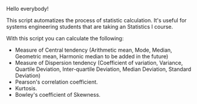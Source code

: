 Hello everybody!

This script automatizes the process of statistic calculation. It's useful for systems engineering students that are taking an Statistics I course.

With this script you can calculate the following:
* Measure of Central tendency (Arithmetic mean, Mode, Median, Geometric mean, Harmonic median to be added in the future)
* Measure of Dispersion tendency (Coefficient of variation, Variance, Quartile Deviation, Inter-quartile Deviation, Median Deviation, Standard Deviation)
* Pearson's correlation coefficient.
* Kurtosis.
* Bowley's coefficient of Skewness.
